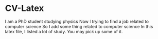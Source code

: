 # CV-Latex
I am a PhD student studying physics
Now I trying to find a job related to computer science
So I add some thing related to computer science
In this latex file, I listed a lot of study. 
You may pick up some of it.
